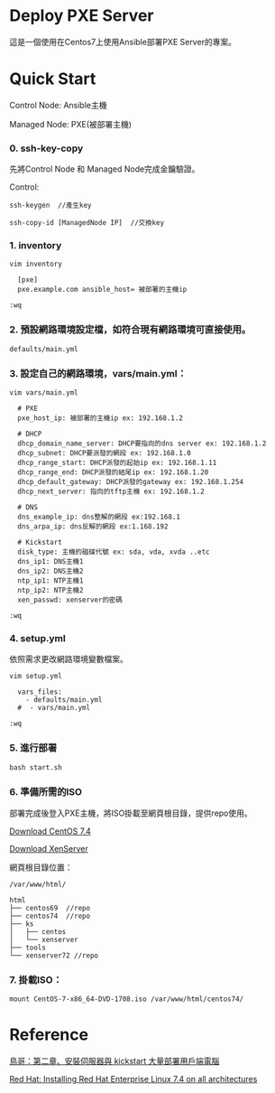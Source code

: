 # Deploy PXE Server
這是一個使用在Centos7上使用Ansible部署PXE Server的專案。


# Quick Start

Control Node: Ansible主機

Managed Node: PXE(被部署主機)

### 0. ssh-key-copy

先將Control Node 和 Managed Node完成金鑰驗證。

Control:

    ssh-keygen  //產生key

    ssh-copy-id [ManagedNode IP]  //交換key

### 1. inventory

    vim inventory

      [pxe]
      pxe.example.com ansible_host= 被部署的主機ip

    :wq

### 2. 預設網路環境設定檔，如符合現有網路環境可直接使用。

    defaults/main.yml

### 3. 設定自己的網路環境，vars/main.yml：

    vim vars/main.yml

      # PXE
      pxe_host_ip: 被部署的主機ip ex: 192.168.1.2

      # DHCP
      dhcp_domain_name_server: DHCP要指向的dns server ex: 192.168.1.2
      dhcp_subnet: DHCP要派發的網段 ex: 192.168.1.0
      dhcp_range_start: DHCP派發的起始ip ex: 192.168.1.11
      dhcp_range_end: DHCP派發的結尾ip ex: 192.168.1.20
      dhcp_default_gateway: DHCP派發的gateway ex: 192.168.1.254
      dhcp_next_server: 指向的tftp主機 ex: 192.168.1.2

      # DNS
      dns_example_ip: dns整解的網段 ex:192.168.1
      dns_arpa_ip: dns反解的網段 ex:1.168.192

      # Kickstart
      disk_type: 主機的磁碟代號 ex: sda, vda, xvda ..etc
      dns_ip1: DNS主機1
      dns_ip2: DNS主機2
      ntp_ip1: NTP主機1
      ntp_ip2: NTP主機2
      xen_passwd: xenserver的密碼

    :wq

### 4. setup.yml

依照需求更改網路環境變數檔案。

    vim setup.yml

      vars_files:
        - defaults/main.yml
      #  - vars/main.yml

    :wq    


### 5. 進行部署

    bash start.sh


### 6. 準備所需的ISO

部署完成後登入PXE主機，將ISO掛載至網頁根目錄，提供repo使用。

[Download CentOS 7.4](http://mirror01.idc.hinet.net/CentOS/7.4.1708/isos/x86_64/)

[Download XenServer](https://www.citrix.com/downloads/xenserver/)

網頁根目錄位置：

    /var/www/html/

    html
    ├── centos69  //repo
    ├── centos74  //repo
    ├── ks
    │   ├── centos
    │   └── xenserver
    ├── tools
    └── xenserver72 //repo

### 7. 掛載ISO：

    mount CentOS-7-x86_64-DVD-1708.iso /var/www/html/centos74/

# Reference

[鳥哥：第二章、安裝伺服器與 kickstart 大量部署用戶端電腦](http://linux.vbird.org/linux_enterprise/0120installation.php)

[Red Hat: Installing Red Hat Enterprise Linux 7.4 on all architectures](https://access.redhat.com/documentation/zh-tw/red_hat_enterprise_linux/7/html/installation_guide/)
